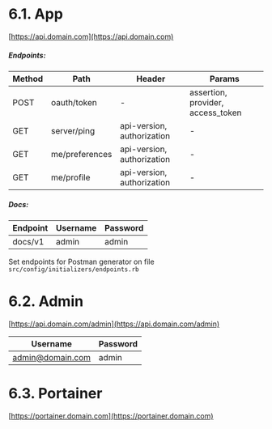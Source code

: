 # 6.1. App

[https://api.domain.com](https://api.domain.com)

##### Endpoints:

Method | Path           | Header                     | Params
-------|----------------|----------------------------|----------------------------------
POST   | oauth/token    | -                          | assertion, provider, access_token
GET    | server/ping    | api-version, authorization | -
GET    | me/preferences | api-version, authorization | -
GET    | me/profile     | api-version, authorization | -

##### Docs:

Endpoint | Username | Password
---------|----------|---------
docs/v1  | admin    | admin

Set endpoints for Postman generator on file ```src/config/initializers/endpoints.rb```

# 6.2. Admin

[https://api.domain.com/admin](https://api.domain.com/admin)

Username         | Password
-----------------|---------
admin@domain.com | admin

# 6.3. Portainer

[https://portainer.domain.com](https://portainer.domain.com)
